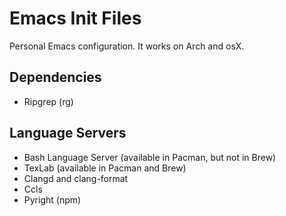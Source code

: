 # Emacs Init Files #

Personal Emacs configuration. It works on Arch and osX.

## Dependencies ##

 - Ripgrep (rg)

## Language Servers

 - Bash Language Server (available in Pacman, but not in Brew)
 - TexLab (available in Pacman and Brew)
 - Clangd and clang-format
 - Ccls
 - Pyright (npm)
